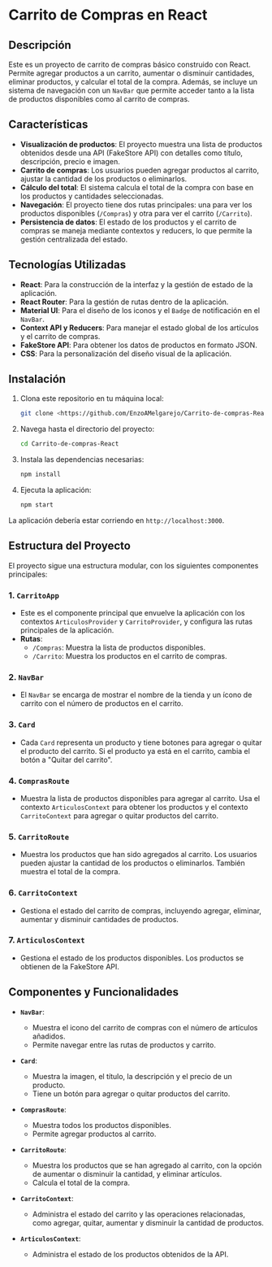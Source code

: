 # Carrito de Compras en React

## Descripción
Este es un proyecto de carrito de compras básico construido con React. Permite agregar productos a un carrito, aumentar o disminuir cantidades, eliminar productos, y calcular el total de la compra. Además, se incluye un sistema de navegación con un `NavBar` que permite acceder tanto a la lista de productos disponibles como al carrito de compras.

## Características
- **Visualización de productos**: El proyecto muestra una lista de productos obtenidos desde una API (FakeStore API) con detalles como título, descripción, precio e imagen.
- **Carrito de compras**: Los usuarios pueden agregar productos al carrito, ajustar la cantidad de los productos o eliminarlos.
- **Cálculo del total**: El sistema calcula el total de la compra con base en los productos y cantidades seleccionadas.
- **Navegación**: El proyecto tiene dos rutas principales: una para ver los productos disponibles (`/Compras`) y otra para ver el carrito (`/Carrito`).
- **Persistencia de datos**: El estado de los productos y el carrito de compras se maneja mediante contextos y reducers, lo que permite la gestión centralizada del estado.

## Tecnologías Utilizadas
- **React**: Para la construcción de la interfaz y la gestión de estado de la aplicación.
- **React Router**: Para la gestión de rutas dentro de la aplicación.
- **Material UI**: Para el diseño de los iconos y el `Badge` de notificación en el `NavBar`.
- **Context API y Reducers**: Para manejar el estado global de los artículos y el carrito de compras.
- **FakeStore API**: Para obtener los datos de productos en formato JSON.
- **CSS**: Para la personalización del diseño visual de la aplicación.

## Instalación

1. Clona este repositorio en tu máquina local:
   ```bash
   git clone <https://github.com/EnzoAMelgarejo/Carrito-de-compras-React>
   ```

2. Navega hasta el directorio del proyecto:
   ```bash
   cd Carrito-de-compras-React
   ```

3. Instala las dependencias necesarias:
   ```bash
   npm install
   ```

4. Ejecuta la aplicación:
   ```bash
   npm start
   ```

La aplicación debería estar corriendo en `http://localhost:3000`.

## Estructura del Proyecto

El proyecto sigue una estructura modular, con los siguientes componentes principales:

### 1. **`CarritoApp`**
   - Este es el componente principal que envuelve la aplicación con los contextos `ArticulosProvider` y `CarritoProvider`, y configura las rutas principales de la aplicación.
   - **Rutas**:
     - `/Compras`: Muestra la lista de productos disponibles.
     - `/Carrito`: Muestra los productos en el carrito de compras.

### 2. **`NavBar`**
   - El `NavBar` se encarga de mostrar el nombre de la tienda y un ícono de carrito con el número de productos en el carrito.

### 3. **`Card`**
   - Cada `Card` representa un producto y tiene botones para agregar o quitar el producto del carrito. Si el producto ya está en el carrito, cambia el botón a "Quitar del carrito".

### 4. **`ComprasRoute`**
   - Muestra la lista de productos disponibles para agregar al carrito. Usa el contexto `ArticulosContext` para obtener los productos y el contexto `CarritoContext` para agregar o quitar productos del carrito.

### 5. **`CarritoRoute`**
   - Muestra los productos que han sido agregados al carrito. Los usuarios pueden ajustar la cantidad de los productos o eliminarlos. También muestra el total de la compra.

### 6. **`CarritoContext`**
   - Gestiona el estado del carrito de compras, incluyendo agregar, eliminar, aumentar y disminuir cantidades de productos.

### 7. **`ArticulosContext`**
   - Gestiona el estado de los productos disponibles. Los productos se obtienen de la FakeStore API.

## Componentes y Funcionalidades

- **`NavBar`**: 
  - Muestra el icono del carrito de compras con el número de artículos añadidos.
  - Permite navegar entre las rutas de productos y carrito.
  
- **`Card`**:
  - Muestra la imagen, el título, la descripción y el precio de un producto.
  - Tiene un botón para agregar o quitar productos del carrito.
  
- **`ComprasRoute`**:
  - Muestra todos los productos disponibles.
  - Permite agregar productos al carrito.

- **`CarritoRoute`**:
  - Muestra los productos que se han agregado al carrito, con la opción de aumentar o disminuir la cantidad, y eliminar artículos.
  - Calcula el total de la compra.

- **`CarritoContext`**:
  - Administra el estado del carrito y las operaciones relacionadas, como agregar, quitar, aumentar y disminuir la cantidad de productos.

- **`ArticulosContext`**:
  - Administra el estado de los productos obtenidos de la API.
